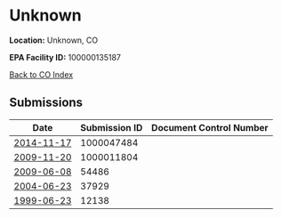# Unknown

**Location:** Unknown, CO

**EPA Facility ID:** 100000135187

[Back to CO Index](../../index.md)

## Submissions

| Date | Submission ID | Document Control Number |
|------|--------------|-------------------------|
| [2014-11-17](submissions/1000047484.md) | 1000047484 |  |
| [2009-11-20](submissions/1000011804.md) | 1000011804 |  |
| [2009-06-08](submissions/54486.md) | 54486 |  |
| [2004-06-23](submissions/37929.md) | 37929 |  |
| [1999-06-23](submissions/12138.md) | 12138 |  |
